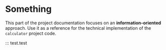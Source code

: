 # Something
This part of the project documentation focuses on
an **information-oriented** approach. Use it as a
reference for the technical implementation of the
`calculator` project code.

::: test.test
